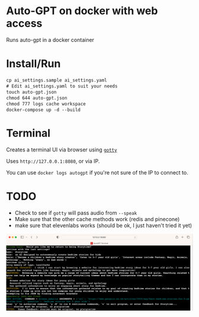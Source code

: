 # Auto-GPT on docker with web access

Runs auto-gpt in a docker container


# Install/Run

```
cp ai_settings.sample ai_settings.yaml
# Edit ai_settings.yaml to suit your needs
touch auto-gpt.json
chmod 644 auto-gpt.json
chmod 777 logs cache workspace
docker-compose up -d --build
```

# Terminal

Creates a terminal UI via browser using [`gotty`](https://github.com/sorenisanerd/gotty)

Uses `http://127.0.0.1:8080`, or via IP.

You can use `docker logs autogpt` if you're not sure of the IP to connect to.


# TODO

* Check to see if `gotty` will pass audio from `--speak`
* Make sure that the other cache methods work (redis and pinecone)
* make sure that elevenlabs works (should be ok, I just haven't tried it yet)


![Obligatory Screenshot](screenshot.png)
